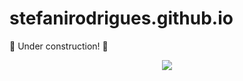 # stefanirodrigues.github.io

🚧 Under construction! 🚧

<div align="center"> 
  <a href = "https://github.com/stefanirodrigues"><img src="https://img.shields.io/badge/GitHub-100000?style=for-the-badge&logo=github&logoColor=white" target="_blank"></a>
</div>
